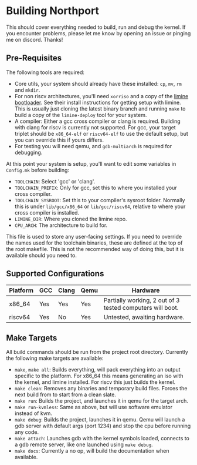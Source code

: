 # Building Northport

This should cover everything needed to build, run and debug the kernel. If you encounter problems, please let me know by opening an issue or pinging me on discord. Thanks!

## Pre-Requisites

The following tools are required:
- Core utils, your system should already have these installed: `cp`, `mv`, `rm` and `mkdir`.
- For non riscv architectures, you'll need `xorriso` and a copy of the [limine bootloader](https://github.com/limine-bootloader/limine). See their install instructions for getting setup with limine. This is usually just cloning the latest binary branch and running `make` to build a copy of the `limine-deploy` tool for your system.
- A compiler: Either a gcc cross compiler or clang is required. Building with clang for riscv is currently not supported. For gcc, your target triplet should be `x86_64-elf` or `riscv64-elf` to use the default setup, but you can override this if yours differs.
- For testing you will need qemu, and `gdb-multiarch` is required for debugging.

At this point your system is setup, you'll want to edit some variables in `Config.mk` before building:
- `TOOLCHAIN`: Select 'gcc' or 'clang'.
- `TOOLCHAIN_PREFIX`: Only for gcc, set this to where you installed your cross compiler.
- `TOOLCHAIN_SYSROOT`: Set this to your compiler's sysroot folder. Normally this is under `lib/gcc/x86_64` or `lib/gcc/riscv64`, relative to where your cross compiler is installed.
- `LIMINE_DIR`: Where you cloned the limine repo.
- `CPU_ARCH`: The architecture to build for.

This file is used to store any user-facing settings. If you need to override the names used for the toolchain binaries, these are defined at the top of the root makefile. This is not the recommended way of doing this, but it is available should you need to.

## Supported Configurations

| Platform | GCC | Clang | Qemu | Hardware                  |
|----------|-----|-------|------|---------------------------|
| x86_64   | Yes | Yes   | Yes  | Partially working, 2 out of 3 tested computers will boot. |
| riscv64  | Yes | No    | Yes  | Untested, awaiting hardware. |

## Make Targets

All build commands should be run from the project root directory. Currently the following make targets are available:
- `make`, `make all`: Builds everything, will pack everything into an output specific to the platform. For x86_64 this means generating an iso with the kernel, and limine installed. For riscv this just builds the kernel.
- `make clean`: Removes any binaries and temporary build files. Forces the next build from to start from a clean slate.
- `make run`: Builds the project, and launches it in qemu for the target arch.
- `make run-kvmless`: Same as above, but will use software emulator instead of kvm.
- `make debug`: Builds the project, launches it in qemu. Qemu will launch a gdb server with default args (port 1234) and stop the cpu before running any code.
- `make attach`: Launches gdb with the kernel symbols loaded, connects to a gdb remote server, like one launched using `make debug`.
- `make docs`: Currently a no op, will build the documentation when available.

